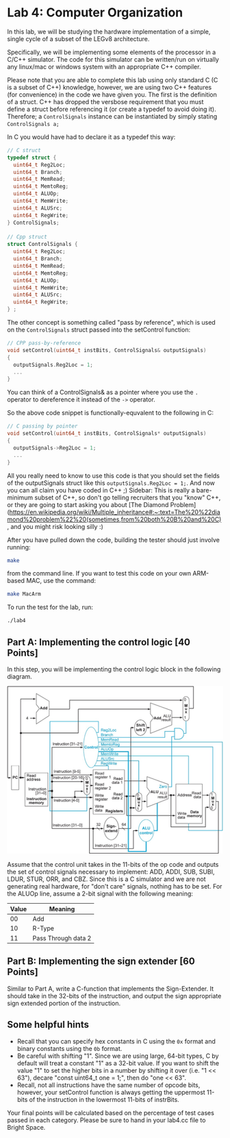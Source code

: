 # Lab 4: Computer Organization

In this lab, we will be studying the hardware implementation of a simple, single cycle of a subset of the LEGv8 architecture.

Specifically, we will be implementing some elements of the processor in a C/C++ simulator.
The code for this simulator can be written/run on virtually any linux/mac or windows
system with an appropriate C++ compiler.

Please note that you are able to complete this lab using only standard C (C is a subset of C++)
knowledge, however, we are using two C++ features (for convenience) in the code we have given you.
The first is the definition of a struct. C++ has dropped the versbose requirement that
you must define a struct before referencing it (or create a typedef to avoid doing it).
Therefore; a ```ControlSignals``` instance can be instantiated by simply stating ```ControlSignals a;```

In C you would have had to declare it as a typedef this way:

```C
// C struct
typedef struct {
  uint64_t Reg2Loc;
  uint64_t Branch;
  uint64_t MemRead;
  uint64_t MemtoReg;
  uint64_t ALUOp;
  uint64_t MemWrite;
  uint64_t ALUSrc;
  uint64_t RegWrite;
} ControlSignals;

// Cpp struct
struct ControlSignals {
  uint64_t Reg2Loc;
  uint64_t Branch;
  uint64_t MemRead;
  uint64_t MemtoReg;
  uint64_t ALUOp;
  uint64_t MemWrite;
  uint64_t ALUSrc;
  uint64_t RegWrite;
} ;
```

The other concept is something called "pass by reference", which is used on the ```ControlSignals``` struct
passed into the setControl function:

```CPP
// CPP pass-by-reference
void setControl(uint64_t instBits, ControlSignals& outputSignals)
{
  outputSignals.Reg2Loc = 1;
  ...
}
```

You can think of a ControlSignals& as a pointer where you use the ```.``` operator
to dereference it instead of the ```->``` operator.

So the above code snippet is functionally-equvalent to the following in C:
```C
// C passing by pointer
void setControl(uint64_t instBits, ControlSignals* outputSignals)
{
  outputSignals->Reg2Loc = 1;
  ...
}
```

All you really need to know to use this code is that you should set the fields
of the outputSignals struct like this ```outputSignals.Reg2Loc = 1;```.
And now you can all claim you have coded in C++ ;)
Sidebar: This is really a bare-minimum subset of C++, so don't go telling recruiters that you
"know" C++, or they are going to start asking you about [The Diamond Problem](https://en.wikipedia.org/wiki/Multiple_inheritance#:~:text=The%20%22diamond%20problem%22%20(sometimes,from%20both%20B%20and%20C),
and you might risk looking silly :)

After you have pulled down the code, building the tester should
just involve running:

```bash
make
```

from the command line. If you want to test this code on your own ARM-based MAC,
use the command:

```bash
make MacArm
```

To run the test for the lab, run:
```bash
./lab4
```

##  Part A: Implementing the control logic [40 Points]

In this step, you will be implementing the control logic block in the following diagram.

![Single Cycle Processor](img/ss.jpg)

Assume that the control unit takes in the 11-bits of the op code and
outputs the set of control signals necessary to implement:
ADD, ADDI, SUB, SUBI, LDUR, STUR, ORR, and CBZ.
Since this is a C simulator and we are not generating real hardware, for "don't care" signals, nothing has to be set.
For the ALUOp line, assume a 2-bit signal with the following meaning:

| Value |         Meaning      |
| ----- | -------------------- |
|  00   |          Add         |
|  10   |        R-Type        |
|  11   | Pass Through data 2  |



##  Part B: Implementing the sign extender [60 Points]

Similar to Part A, write a C-function that implements the Sign-Extender.
It should take in the 32-bits of the instruction, and output the sign appropriate
sign extended portion of the instruction.

## Some helpful hints

- Recall that you can specify hex constants in C using the ```0x``` format and binary constants using the ```0b``` format.
- Be careful with shifting "1". Since we are using large, 64-bit types, C by default will treat a constant "1" as a 32-bit value. If you want to shift the value "1" to set the higher bits in a number by shifting it over (i.e. "1 << 63"), decare "const uint64_t one = 1;", then do "one << 63".
- Recall, not all instructions have the same number of opcode bits, however, your setControl function is always getting the uppermost 11-bits of the instruction in the lowermost 11-bits of instrBits.

Your final points will be calculated based on the percentage of test cases passed
in each category. Please be sure to hand in your lab4.cc file to Bright Space.
